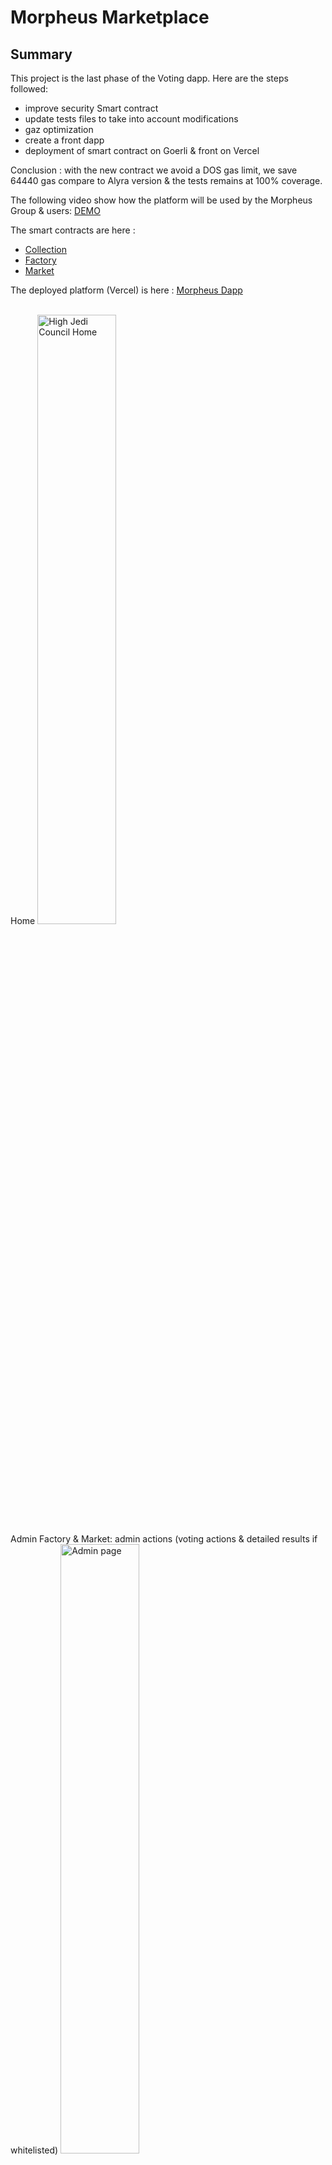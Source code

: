 # Morpheus Marketplace

## Summary

This project is the last phase of the Voting dapp. Here are the steps followed:

- improve security Smart contract
- update tests files to take into account modifications
- gaz optimization
- create a front dapp
- deployment of smart contract on Goerli & front on Vercel

Conclusion : with the new contract we avoid a DOS gas limit, we save 64440 gas compare to Alyra version & the tests remains at 100% coverage.

The following video show how the platform will be used by the Morpheus Group & users: [DEMO](https://www.loom.com/share/400ed797f4784cd7acfa2b808a372c49)

The smart contracts are here :
- [Collection](https://goerli.etherscan.io/address/0x3c5C0AD32375e8973e35E0eF2CDaD9490F0B4330#code)
- [Factory](https://goerli.etherscan.io/address/0x3c5C0AD32375e8973e35E0eF2CDaD9490F0B4330#code)
- [Market](https://goerli.etherscan.io/address/0x3c5C0AD32375e8973e35E0eF2CDaD9490F0B4330#code)

The deployed platform (Vercel) is here : [Morpheus Dapp](https://morpheus-bice.vercel.app/)

<br>
Home

<img src="https://bafybeicbpvsugvsbry5xjg5zivtw5lkyyvp67zxinkxa7frxzqbccyr3ym.ipfs.nftstorage.link/" width="50%"  alt="High Jedi Council Home">

<br>
Admin Factory & Market: admin actions (voting actions & detailed results if whitelisted)

<img src="https://bafkreiamki45pr3lhywkueprohcbx7loothmqc4angkz55lwyzzkris2zi.ipfs.nftstorage.link/" width="50%"  alt="Admin page">

<br>
Subsidiary: collections admin actions

<img src="https://bafkreiglpqwoxlergdjprl6axfduujhtps7bbf5ql53jh6dkwvez4k72aa.ipfs.nftstorage.link/" width="50%"  alt="Subsidiary page">

<br>
Users: minters, sellers & buyers

<img src="https://bafkreify6vukzikddfs6nflke6txxxoij7lo4whiydvj4zxfoypa5x4eae.ipfs.nftstorage.link/" width="50%"  alt="Wallet owner page">

<br>

Happy discovery !

## Security actions

 - Use of a maximum optimized & verified SM : Openzeppelin erc721, ReentrancyGuard, paymensplitter, ownable smart contract
 - Mint quantity limited to 50 to avoir DOS gas & answer client request of limitating ownership

## Gas & other optimized actions

- all strings are used at the minimum
- always use ++i instead of i++
- Solidity Compiler Optimizer has been activated
- proposals array limited to 255 to be aligned with a proposalId uint8
- uint8 for maxQuantity when it was saving gas. It stayed at uint256 when the modification was costing more but all cases has been tested (example winningProposalId).
- packing struct possibilities has been tested: it showed increases (4849053 vs 4848441) in the gas costs so the contract has been remained without
- Linting code: visibility has been added were it was mising to improve lisibility (internal variables)

## Test & coverage

- 119 tests
- 4 files are provided:
  - A dedicated test file for unit test for each smart contract
  - A file involving all 3 smart contracts at the same time and running a complete workflow using all functions
- Each smart contract has been fully checked (all lines).
- In Market smart contract case % branch is 90% due to the nonReentrant modifier of ReentrancyGuard Openzeppelin.

- yarn hardhat coverage: it should show a 100% coverage as followed:

<br>

File             |  % Stmts | % Branch |  % Funcs |  % Lines |Uncovered Lines |
-----------------|----------|----------|----------|----------|----------------|
  Collection.sol |      100 |      100 |      100 |      100 |        _       |
  Factory.sol    |      100 |      100 |      100 |      100 |        _       |
  Market.sol     |      100 |       90 |      100 |      100 |        _       |
-----------------|----------|----------|----------|----------|----------------|
All files        |      100 |    93.24 |      100 |      100 |        0       |

<br>

![Morpheus Dapp](https://bafybeicmcpfedaimwgwtfzlxzy7uy5ru4dsybyz7ymy5e7waef7ayxpozq.ipfs.nftstorage.link/)
